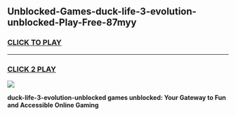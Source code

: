 
## Unblocked-Games-duck-life-3-evolution-unblocked-Play-Free-87myy
<h3>
<a href="https://premium76.site?title=duck-life-3-evolution-unblocked&ref=23A">CLICK TO PLAY</a></h3>
<hr>

<h3>
<a href="https://premium76.site?title=duck-life-3-evolution-unblocked&ref=23A">CLICK 2 PLAY</a>
  
</h3>

<a href="https://premium76.site?title=duck-life-3-evolution-unblocked&ref=23A"><img src="https://clearcache.store/games.png"></a>


**duck-life-3-evolution-unblocked games unblocked: Your Gateway to Fun and Accessible Online Gaming**
